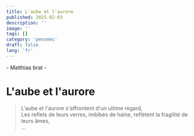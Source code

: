 ```yaml
---
title: L'aube et l'aurore
published: 2025-02-03
description: ''
image: ''
tags: []
category: 'pensées'
draft: false 
lang: 'fr'
---
```


\- Matthias brat -
# L'aube et l'aurore
> L'aube et l'aurore s'affrontent d'un ultime regard,<br/>
>Les reflets de leurs verres, imbibés de haine, reflètent la fragilité de leurs âmes,<br/>
> ...